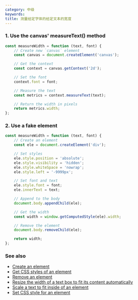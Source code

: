 ```yaml
---
category: 中级
keywords:
title: 测量给定字体的给定文本的宽度
---
```


### 1. Use the canvas' measureText() method

```js
const measureWidth = function (text, font) {
    // Create new `canvas` element
    const canvas = document.createElement('canvas');

    // Get the context
    const context = canvas.getContext('2d');

    // Set the font
    context.font = font;

    // Measure the text
    const metrics = context.measureText(text);

    // Return the width in pixels
    return metrics.width;
};
```

### 2. Use a fake element

```js
const measureWidth = function (text, font) {
    // Create an element
    const ele = document.createElement('div');

    // Set styles
    ele.style.position = 'absolute';
    ele.style.visibility = 'hidden';
    ele.style.whiteSpace = 'nowrap';
    ele.style.left = '-9999px';

    // Set font and text
    ele.style.font = font;
    ele.innerText = text;

    // Append to the body
    document.body.appendChild(ele);

    // Get the width
    const width = window.getComputedStyle(ele).width;

    // Remove the element
    document.body.removeChild(ele);

    return width;
};
```

### See also

-   [Create an element](/create-an-element)
-   [Get CSS styles of an element](/get-css-styles-of-an-element)
-   [Remove an element](/remove-an-element)
-   [Resize the width of a text box to fit its content automatically](/resize-the-width-of-a-text-box-to-fit-its-content-automatically)
-   [Scale a text to fit inside of an element](/scale-a-text-to-fit-inside-of-an-element)
-   [Set CSS style for an element](/set-css-style-for-an-element)
